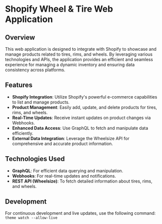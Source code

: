 # Shopify Wheel & Tire Web Application

## Overview

This web application is designed to integrate with Shopify to showcase and manage products related to tires, rims, and wheels. By leveraging various technologies and APIs, the application provides an efficient and seamless experience for managing a dynamic inventory and ensuring data consistency across platforms.

## Features

- **Shopify Integration**: Utilize Shopify's powerful e-commerce capabilities to list and manage products.
- **Product Management**: Easily add, update, and delete products for tires, rims, and wheels.
- **Real-Time Updates**: Receive instant updates on product changes via Webhooks.
- **Enhanced Data Access**: Use GraphQL to fetch and manipulate data efficiently.
- **External Data Integration**: Leverage the Wheelsize API for comprehensive and accurate product information.

## Technologies Used

- **GraphQL**: For efficient data querying and manipulation.
- **Webhooks**: For real-time updates and notifications.
- **REST API (Wheelsize)**: To fetch detailed information about tires, rims, and wheels.

## Development


For continuous development and live updates, use the following command:
   ```theme watch --allow-live```


